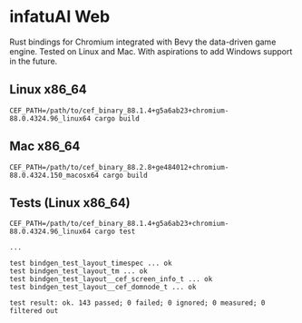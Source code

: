 # infatuAI Web

Rust bindings for Chromium integrated with Bevy the data-driven game engine. Tested on Linux and Mac. With aspirations to add Windows support in the future.

## Linux x86_64

```
CEF_PATH=/path/to/cef_binary_88.1.4+g5a6ab23+chromium-88.0.4324.96_linux64 cargo build
```

## Mac x86_64

```
CEF_PATH=/path/to/cef_binary_88.2.8+ge484012+chromium-88.0.4324.150_macosx64 cargo build
```

## Tests (Linux x86_64)
```
CEF_PATH=/path/to/cef_binary_88.1.4+g5a6ab23+chromium-88.0.4324.96_linux64 cargo test

...

test bindgen_test_layout_timespec ... ok
test bindgen_test_layout_tm ... ok
test bindgen_test_layout__cef_screen_info_t ... ok
test bindgen_test_layout__cef_domnode_t ... ok

test result: ok. 143 passed; 0 failed; 0 ignored; 0 measured; 0 filtered out
```
